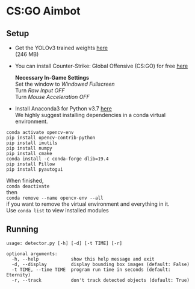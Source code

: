 # CS:GO Aimbot
## Setup
* Get the YOLOv3 trained weights [here](https://drive.google.com/file/d/1tZ_bju3p52w00HpYJPz6xbhbiMEQPkwS/view?usp=sharing)  
(246 MB)  
* You can install Counter-Strike: Global Offensive (CS:GO) for free [here](https://store.steampowered.com/app/730/CounterStrike_Global_Offensive/) 

   **Necessary In-Game Settings**  
  Set the window to *Windowed Fullscreen*  
  Turn *Raw Input OFF*  
  Turn *Mouse Acceleration OFF*  

* Install Anaconda3 for Python v3.7 [here](https://www.anaconda.com/distribution/)  
We highly suggest installing dependencies in a conda virtual environment.

```conda create --name opencv-env python=3.6  
conda activate opencv-env  
pip install opencv-contrib-python  
pip install imutils  
pip install numpy  
pip install cmake  
conda install -c conda-forge dlib=19.4  
pip install Pillow  
pip install pyautogui  
```
When finished,   
`conda deactivate`  
then  
`conda remove --name opencv-env --all`  
if you want to remove the virtual environment and everything in it.  
Use `conda list` to view installed modules  

## Running
```
usage: detector.py [-h] [-d] [-t TIME] [-r]  

optional arguments:  
  -h, --help            show this help message and exit  
  -d, --display         display bounding box images (default: False)  
  -t TIME, --time TIME  program run time in seconds (default: Eternity)  
  -r, --track           don't track detected objects (default: True)  
```
